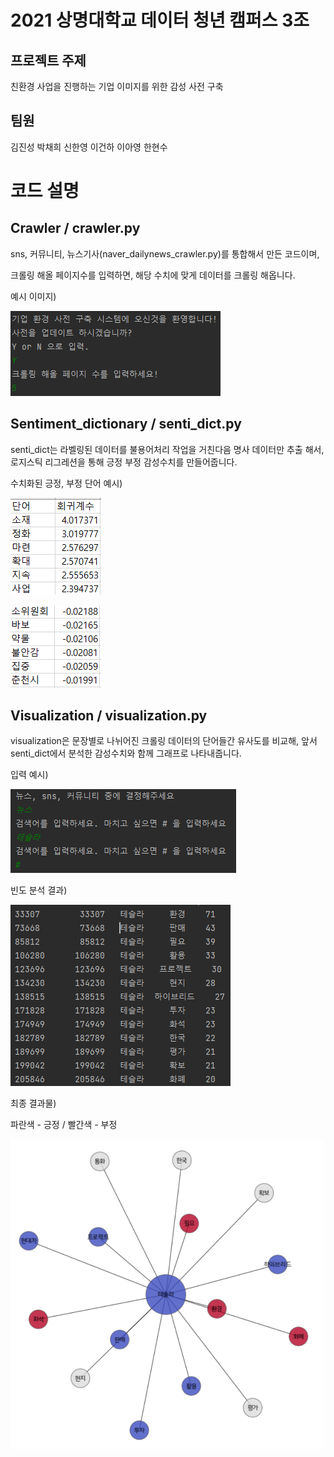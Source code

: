 # 2021 상명대학교 데이터 청년 캠퍼스  3조




## 프로젝트 주제

친환경 사업을 진행하는 기업 이미지를 위한 감성 사전 구축



## 팀원

김진성 박채희 신한영 이건하 이아영 한현수



# 코드 설명



## Crawler / crawler.py

sns, 커뮤니티, 뉴스기사(naver_dailynews_crawler.py)를 통합해서 만든 코드이며,

크롤링 해올 페이지수를 입력하면, 해당 수치에 맞게 데이터를 크롤링 해옵니다.

예시 이미지)

![](https://github.com/Data-campus-SloganAnalysis/Main/blob/main/img/1_.png?raw=true)



## Sentiment_dictionary / senti_dict.py

senti_dict는 라벨링된 데이터를 불용어처리 작업을 거친다음 명사 데이터만 추출 해서, 로지스틱 리그레션을 통해 긍정 부정 감성수치를 만들어줍니다.

수치화된 긍정, 부정 단어 예시)

![](https://github.com/Data-campus-SloganAnalysis/Main/blob/main/img/2_.png?raw=true)

![](https://github.com/Data-campus-SloganAnalysis/Main/blob/main/img/3_.png?raw=true)



## Visualization / visualization.py

visualization은 문장별로 나뉘어진 크롤링 데이터의 단어들간 유사도를 비교해, 앞서 senti_dict에서 분석한 감성수치와 함께 그래프로 나타내줍니다.

입력 예시)

![](https://github.com/Data-campus-SloganAnalysis/Main/blob/main/img/4_.png?raw=true)

빈도 분석 결과)

![](https://github.com/Data-campus-SloganAnalysis/Main/blob/main/img/5_.png?raw=true)

최종 결과물) 

파란색 - 긍정 / 빨간색 - 부정

<img src ="https://github.com/Data-campus-SloganAnalysis/Main/blob/main/img/6_.png?raw=true" width="500px"/>
